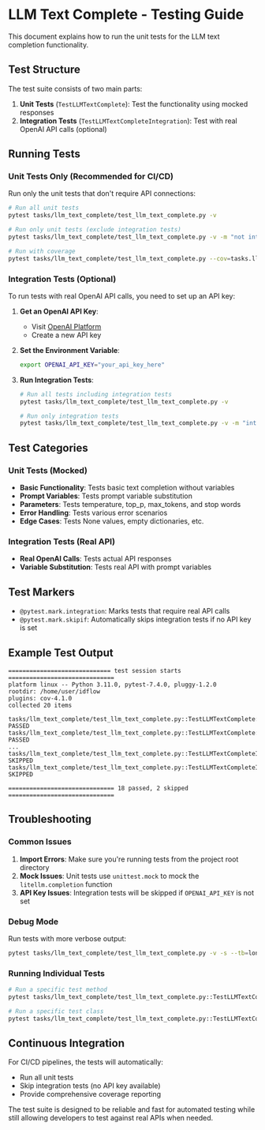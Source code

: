 # LLM Text Complete - Testing Guide

This document explains how to run the unit tests for the LLM text completion functionality.

## Test Structure

The test suite consists of two main parts:

1. **Unit Tests** (`TestLLMTextComplete`): Test the functionality using mocked responses
2. **Integration Tests** (`TestLLMTextCompleteIntegration`): Test with real OpenAI API calls (optional)

## Running Tests

### Unit Tests Only (Recommended for CI/CD)

Run only the unit tests that don't require API connections:

```bash
# Run all unit tests
pytest tasks/llm_text_complete/test_llm_text_complete.py -v

# Run only unit tests (exclude integration tests)
pytest tasks/llm_text_complete/test_llm_text_complete.py -v -m "not integration"

# Run with coverage
pytest tasks/llm_text_complete/test_llm_text_complete.py --cov=tasks.llm_text_complete -v
```

### Integration Tests (Optional)

To run tests with real OpenAI API calls, you need to set up an API key:

1. **Get an OpenAI API Key**:
   - Visit [OpenAI Platform](https://platform.openai.com/api-keys)
   - Create a new API key

2. **Set the Environment Variable**:
   ```bash
   export OPENAI_API_KEY="your_api_key_here"
   ```

3. **Run Integration Tests**:
   ```bash
   # Run all tests including integration tests
   pytest tasks/llm_text_complete/test_llm_text_complete.py -v

   # Run only integration tests
   pytest tasks/llm_text_complete/test_llm_text_complete.py -v -m "integration"
   ```

## Test Categories

### Unit Tests (Mocked)

- **Basic Functionality**: Tests basic text completion without variables
- **Prompt Variables**: Tests prompt variable substitution
- **Parameters**: Tests temperature, top_p, max_tokens, and stop words
- **Error Handling**: Tests various error scenarios
- **Edge Cases**: Tests None values, empty dictionaries, etc.

### Integration Tests (Real API)

- **Real OpenAI Calls**: Tests actual API responses
- **Variable Substitution**: Tests real API with prompt variables

## Test Markers

- `@pytest.mark.integration`: Marks tests that require real API calls
- `@pytest.mark.skipif`: Automatically skips integration tests if no API key is set

## Example Test Output

```
============================= test session starts ==============================
platform linux -- Python 3.11.0, pytest-7.4.0, pluggy-1.2.0
rootdir: /home/user/idflow
plugins: cov-4.1.0
collected 20 items

tasks/llm_text_complete/test_llm_text_complete.py::TestLLMTextComplete::test_basic_completion_without_variables PASSED
tasks/llm_text_complete/test_llm_text_complete.py::TestLLMTextComplete::test_completion_with_prompt_variables PASSED
...
tasks/llm_text_complete/test_llm_text_complete.py::TestLLMTextCompleteIntegration::test_real_openai_completion SKIPPED
tasks/llm_text_complete/test_llm_text_complete.py::TestLLMTextCompleteIntegration::test_real_openai_completion_with_variables SKIPPED

============================== 18 passed, 2 skipped ==============================
```

## Troubleshooting

### Common Issues

1. **Import Errors**: Make sure you're running tests from the project root directory
2. **Mock Issues**: Unit tests use `unittest.mock` to mock the `litellm.completion` function
3. **API Key Issues**: Integration tests will be skipped if `OPENAI_API_KEY` is not set

### Debug Mode

Run tests with more verbose output:

```bash
pytest tasks/llm_text_complete/test_llm_text_complete.py -v -s --tb=long
```

### Running Individual Tests

```bash
# Run a specific test method
pytest tasks/llm_text_complete/test_llm_text_complete.py::TestLLMTextComplete::test_basic_completion_without_variables -v

# Run a specific test class
pytest tasks/llm_text_complete/test_llm_text_complete.py::TestLLMTextComplete -v
```

## Continuous Integration

For CI/CD pipelines, the tests will automatically:
- Run all unit tests
- Skip integration tests (no API key available)
- Provide comprehensive coverage reporting

The test suite is designed to be reliable and fast for automated testing while still allowing developers to test against real APIs when needed.
